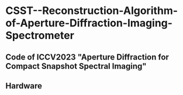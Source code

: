 # CSST--Reconstruction-Algorithm-of-Aperture-Diffraction-Imaging-Spectrometer
## Code of ICCV2023 "Aperture Diffraction for Compact Snapshot Spectral Imaging"


## Hardware
